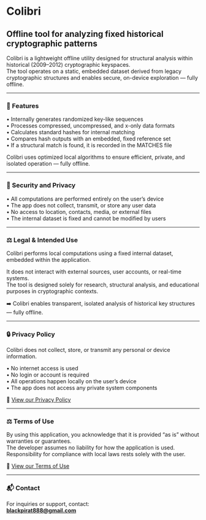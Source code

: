 # Colibri

## Offline tool for analyzing fixed historical cryptographic patterns

Colibri is a lightweight offline utility designed for structural analysis within historical (2009–2012) cryptographic keyspaces.  
The tool operates on a static, embedded dataset derived from legacy cryptographic structures and enables secure, on-device exploration — fully offline.

---

### 🚀 Features
• Internally generates randomized key-like sequences  
• Processes compressed, uncompressed, and x-only data formats  
• Calculates standard hashes for internal matching  
• Compares hash outputs with an embedded, fixed reference set  
• If a structural match is found, it is recorded in the MATCHES file  

Colibri uses optimized local algorithms to ensure efficient, private, and isolated operation — fully offline.

---

### 🔐 Security and Privacy
• All computations are performed entirely on the user’s device  
• The app does not collect, transmit, or store any user data  
• No access to location, contacts, media, or external files  
• The internal dataset is fixed and cannot be modified by users

---

### ⚖️ Legal & Intended Use
Colibri performs local computations using a fixed internal dataset, embedded within the application.  

It does not interact with external sources, user accounts, or real-time systems.  
The tool is designed solely for research, structural analysis, and educational purposes in cryptographic contexts.  

➡️ Colibri enables transparent, isolated analysis of historical key structures — fully offline.

---

### 🔒 Privacy Policy
Colibri does not collect, store, or transmit any personal or device information.

• No internet access is used  
• No login or account is required  
• All operations happen locally on the user’s device  
• The app does not access any private system components  

📄 [View our Privacy Policy](https://github.com/blackpirat888/Colibri/blob/main/PRIVACY.md)

---

### ⚖️ Terms of Use
By using this application, you acknowledge that it is provided “as is” without warranties or guarantees.  
The developer assumes no liability for how the application is used.  
Responsibility for compliance with local laws rests solely with the user.

📄 [View our Terms of Use](https://github.com/blackpirat888/Colibri/blob/main/TERMS.md)

---

### 📬 Contact  
For inquiries or support, contact:  
**blackpirat888@gmail.com**
